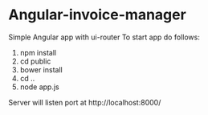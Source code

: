 # Angular-invoice-manager
Simple Angular app with ui-router
To start app do follows:
1) npm install
2) cd public
3) bower install
4) cd ..
5) node app.js

Server will listen port at http://localhost:8000/
